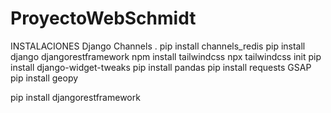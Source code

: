 # ProyectoWebSchmidt



INSTALACIONES
Django Channels .
pip install channels_redis
pip install django djangorestframework
npm install tailwindcss
npx tailwindcss init
pip install django-widget-tweaks
pip install pandas
pip install requests
GSAP 
pip install geopy

pip install djangorestframework


